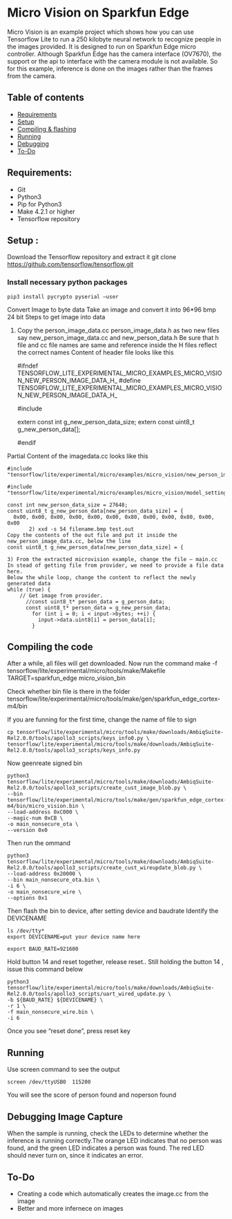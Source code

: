 # Micro Vision on Sparkfun Edge 

Micro Vision is an example project which shows how you can use Tensorflow Lite to run a 250 kilobyte neural network to recognize people in the images provided. It is designed to run on Sparkfun Edge micro controller. 
Although Sparkfun Edge has the camera interface (OV7670), the support or the api to interface with the camera module is not available. So for this example, inference is done on the images rather than the frames from the camera. 
## Table of contents
-   [Requirements](#requirements)
-   [Setup](#setup)
-   [Compiling & flashing](#compiling-the-code)
-   [Running](#running)
-   [Debugging](#debugging)
-   [To-Do](#to-do)

## Requirements:
-   Git
-   Python3
-   Pip for Python3
-   Make 4.2.1 or higher
-   Tensorflow repository

## Setup :
Download the Tensorflow repository and extract it
git clone https://github.com/tensorflow/tensorflow.git

### Install necessary python packages
	pip3 install pycrypto pyserial –user
Convert Image to byte data
Take an image and convert it into 96*96 bmp 24 bit 
Steps to get image into data
1. Copy the person_image_data.cc person_image_data.h as two  new files say  new_person_image_data.cc and new_person_data.h Be sure that h file and cc file names are same and reference inside the H files reflect the correct names
Content of header file looks like this

	#ifndef TENSORFLOW_LITE_EXPERIMENTAL_MICRO_EXAMPLES_MICRO_VISION_NEW_PERSON_IMAGE_DATA_H_
	#define TENSORFLOW_LITE_EXPERIMENTAL_MICRO_EXAMPLES_MICRO_VISION_NEW_PERSON_IMAGE_DATA_H_

	#include <cstdint>

	extern const int g_new_person_data_size;
	extern const uint8_t g_new_person_data[];

	#endif  

Partial Content of the imagedata.cc looks like this

	#include "tensorflow/lite/experimental/micro/examples/micro_vision/new_person_image_data.h"

	#include "tensorflow/lite/experimental/micro/examples/micro_vision/model_settings.h"

	const int new_person_data_size = 27648;
	const uint8_t g_new_person_data[new_person_data_size] = {
	  0x00, 0x00, 0x00, 0x00, 0x00, 0x00, 0x80, 0x00, 0x00, 0x80, 0x00, 0x00
	       2) xxd -s 54 filename.bmp test.out
	Copy the contents of the out file and put it inside the new_person_image_data.cc, below the line 
	const uint8_t g_new_person_data[new_person_data_size] = {

	3) From the extracted microvision example, change the file – main.cc 
	In stead of getting file from provider, we need to provide a file data here.
	Below the while loop, change the content to reflect the newly generated data
	while (true) {
	    // Get image from provider.
		  //const uint8_t* person_data = g_person_data;
		  const uint8_t* person_data = g_new_person_data;
		    for (int i = 0; i < input->bytes; ++i) {
		      input->data.uint8[i] = person_data[i];
		    }

## Compiling the code
After a while, all files will get downloaded. Now run the command
	make -f tensorflow/lite/experimental/micro/tools/make/Makefile TARGET=sparkfun_edge micro_vision_bin

Check whether bin file is there in the folder
	tensorflow/lite/experimental/micro/tools/make/gen/sparkfun_edge_cortex-m4/bin

If you are funning for the first time, change the name of file to sign

	cp tensorflow/lite/experimental/micro/tools/make/downloads/AmbiqSuite-Rel2.0.0/tools/apollo3_scripts/keys_info0.py \
	tensorflow/lite/experimental/micro/tools/make/downloads/AmbiqSuite-Rel2.0.0/tools/apollo3_scripts/keys_info.py
Now geenreate signed bin

	python3 tensorflow/lite/experimental/micro/tools/make/downloads/AmbiqSuite-Rel2.0.0/tools/apollo3_scripts/create_cust_image_blob.py \
	--bin tensorflow/lite/experimental/micro/tools/make/gen/sparkfun_edge_cortex-m4/bin/micro_vision.bin \
	--load-address 0xC000 \
	--magic-num 0xCB \
	-o main_nonsecure_ota \
	--version 0x0


Then run the ommand

	python3 tensorflow/lite/experimental/micro/tools/make/downloads/AmbiqSuite-Rel2.0.0/tools/apollo3_scripts/create_cust_wireupdate_blob.py \
	--load-address 0x20000 \
	--bin main_nonsecure_ota.bin \
	-i 6 \
	-o main_nonsecure_wire \
	--options 0x1

Then flash the bin to device, after setting device and baudrate
Identify the DEVICENAME

	ls /dev/tty* 
	export DEVICENAME=put your device name here

	export BAUD_RATE=921600

Hold button 14 and reset together, release reset..
Still holding the button 14 , issue this command below

	python3 tensorflow/lite/experimental/micro/tools/make/downloads/AmbiqSuite-Rel2.0.0/tools/apollo3_scripts/uart_wired_update.py \
	-b ${BAUD_RATE} ${DEVICENAME} \
	-r 1 \
	-f main_nonsecure_wire.bin \
	-i 6

Once you see “reset done”, press reset key

## Running

Use screen command to see the output

	screen /dev/ttyUSB0  115200

You will see the score of person found and noperson found

## Debugging Image Capture
When the sample is running, check the LEDs to determine whether the inference is running correctly.The orange LED indicates that no person was found, and the green LED indicates a person was found. The red LED should never turn on, since it indicates an error.

## To-Do
-   Creating a code which automatically creates the image.cc from the image
-   Better and more infernece on images
